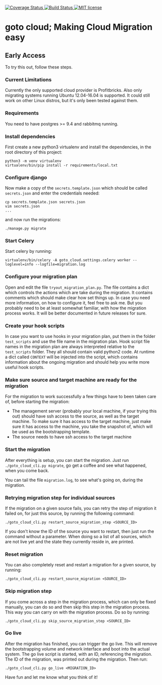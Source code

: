 [![Coverage Status](https://coveralls.io/repos/github/jdepoix/goto_cloud/badge.svg?branch=development)
](https://coveralls.io/github/jdepoix/goto_cloud?branch=development) 
[![Build Status](https://travis-ci.org/jdepoix/goto_cloud.svg?branch=development)
](https://travis-ci.org/jdepoix/goto_cloud) 
[![MIT license](http://img.shields.io/badge/license-MIT-brightgreen.svg?style=flat)
](http://opensource.org/licenses/MIT)
# goto cloud; Making Cloud Migration easy

## Early Access
To try this out, follow these steps.

### Current Limitations
Currently the only supported cloud provider is Profitbricks. Also only migrating systems running Ubuntu 12.04-16.04 is
supported. It could still work on other Linux distros, but it's only been tested against them.

### Requirements
You need to have postgres >= 9.4 and rabbitmq running.

### Install dependencies
First create a new python3 virtualenv and install the dependencies, in the root directory of this project:

```
python3 -m venv virtualenv
virtualenv/bin/pip install -r requirements/local.txt
```

### Configure django
Now make a copy of the `secrets.template.json` which should be called `secrets.json` and enter the credentials needed:
```
cp secrets.template.json secrets.json
vim secrets.json
...
```
and now run the migrations: 
```
./manage.py migrate
```

### Start Celery
Start celery by running:
```
virtualenv/bin/celery -A goto_cloud.settings.celery worker --loglevel=info --logfile=migration.log
```

### Configure your migration plan
Open and edit the file `tryout_migration_plan.py`. The file contains a dict which controls the actions which are take during
the migration. It contains comments which should make clear how set things up. In case you need more information, on how to
configure it, feel free to ask me. But you probably need to be at least somewhat familiar, with how the migration 
process works. It will be better documented in future releases for sure.

### Create your hook scripts
In case you want to use hooks in your migration plan, put them in the folder `test_scripts` and use the file name in the
migration plan. Hook script file names in the migration plan are always interpreted relative to the `test_scripts` 
folder. They all should contain valid python2 code. At runtime a dict called `CONTEXT` will be injected into the script,
which contains information about the ongoing migration and should help you write more useful hook scripts.

### Make sure source and target machine are ready for the migration
For the migration to work successfully a few things have to been taken care of, before starting the migration:
- The management server (probably your local machine, if your trying this out) should have ssh access to the source, as 
well as the target machine. To make sure it has access to the target machine, just make sure it has access to the
machine, you take the snapshot of, which will be used as the bootstrapping template.
- The source needs to have ssh access to the target machine

### Start the migration
After everything is setup, you can start the migration. Just run `./goto_cloud_cli.py migrate`, go get a coffee and see 
what happened, when you come back.

You can tail the file `migration.log`, to see what's going on, during the migration.

### Retrying migration step for individual sources
If the migration on a given source fails, you can retry the step of migration it failed on, for just this source, by 
running the following command:

`./goto_cloud_cli.py restart_source_migration_step <SOURCE_ID>`

If you don't know the ID of the source you want to restart, then just run the command without a parameter. When doing so
a list of all sources, which are not live yet and the state they currently reside in, are printed.

### Reset migration
You can also completely reset and restart a migration for a given source, by running:

`./goto_cloud_cli.py restart_source_migration <SOURCE_ID>`

### Skip migration step
If you come across a step in the migration process, which can only be fixed manually, you can do so and then skip this
step in the migration process. This way you can carry on with the migration process. Do so by running:

`./goto_cloud_cli.py skip_source_migration_step <SOURCE_ID>`

### Go live
After the migration has finished, you can trigger the go live. This will remove the bootstrapping volume and network 
interface and boot into the actual system. The go live script is started, with an ID, referencing the migration. The ID 
of the migration, was printed out during the migration. Then run:

`./goto_cloud_cli.py go_live <MIGRATION_ID>`

Have fun and let me know what you think of it!